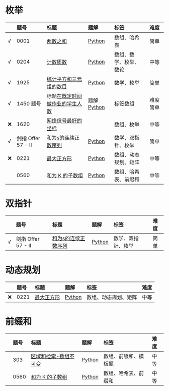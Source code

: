# 枚举

|      | 题号               | 标题                                                         | 题解                                                         | 标签                   | 难度     |
| ---- | :----------------- | :----------------------------------------------------------- | :----------------------------------------------------------- | :--------------------- | :------- |
| √    | 0001               | [两数之和](https://leetcode.cn/problems/two-sum/)            | [Python](https://algo.itcharge.cn/Solutions/0001-0099/two-sum/) | 数组、哈希表           | 简单     |
| √    | 0204               | [计数质数](https://leetcode.cn/problems/count-primes/)       | [Python](https://algo.itcharge.cn/Solutions/0200-0299/count-primes/) | 数组、数学、枚举、数论 | 中等     |
| √    | 1925               | [统计平方和三元组的数目](https://leetcode.cn/problems/count-square-sum-triples/) | [Python](https://algo.itcharge.cn/Solutions/1900-1999/count-square-sum-triples/) | 数学、枚举             | 简单     |
| √    | 1450 题号          | 标题[在既定时间做作业的学生人数](https://leetcode.cn/problems/number-of-students-doing-homework-at-a-given-time/) | 题解[Python](https://algo.itcharge.cn/Solutions/1400-1499/number-of-students-doing-homework-at-a-given-time/) | 标签数组               | 难度简单 |
| ❌    | 1620               | [网络信号最好的坐标](https://leetcode.cn/problems/coordinate-with-maximum-network-quality/) |                                                              | 数组、枚举             | 中等     |
| √    | 剑指 Offer 57 - II | [和为s的连续正数序列](https://leetcode.cn/problems/he-wei-sde-lian-xu-zheng-shu-xu-lie-lcof/) | [Python](https://algo.itcharge.cn/Solutions/Offer/he-wei-sde-lian-xu-zheng-shu-xu-lie-lcof/) | 数学、双指针、枚举     | 简单     |
| ❌    | 0221               | [最大正方形](https://leetcode.cn/problems/maximal-square/)   | [Python](https://algo.itcharge.cn/Solutions/0200-0299/maximal-square/) | 数组、动态规划、矩阵   | 中等     |
|      | 0560               | [和为 K 的子数组](https://leetcode.cn/problems/subarray-sum-equals-k/) | [Python](https://algo.itcharge.cn/Solutions/0500-0599/subarray-sum-equals-k/) | 数组、哈希表、前缀和   | 中等     |

# 双指针

|      | 题号               | 标题                                                         | 题解                                                         | 标签               | 难度 |
| ---- | :----------------- | :----------------------------------------------------------- | :----------------------------------------------------------- | :----------------- | :--- |
| √    | 剑指 Offer 57 - II | [和为s的连续正数序列](https://leetcode.cn/problems/he-wei-sde-lian-xu-zheng-shu-xu-lie-lcof/) | [Python](https://algo.itcharge.cn/Solutions/Offer/he-wei-sde-lian-xu-zheng-shu-xu-lie-lcof/) | 数学、双指针、枚举 | 简单 |

# 动态规划

|      | 题号 | 标题                                                       | 题解                                                         | 标签                 | 难度 |
| ---- | :--- | :--------------------------------------------------------- | :----------------------------------------------------------- | :------------------- | :--- |
| ❌    | 0221 | [最大正方形](https://leetcode.cn/problems/maximal-square/) | [Python](https://algo.itcharge.cn/Solutions/0200-0299/maximal-square/) | 数组、动态规划、矩阵 | 中等 |

# 前缀和

|      | 题号 | 标题                                                         | 题解                                                         | 标签                 | 难度 |
| ---- | :--- | :----------------------------------------------------------- | :----------------------------------------------------------- | :------------------- | :--- |
|      | 303  | [区域和检索-数组不可变](https://leetcode.cn/problems/range-sum-query-immutable/description/) | [Python](https://algo.itcharge.cn/Solutions/0200-0299/maximal-square/) | 数组、前缀和、模板题 | 中等 |
|      | 0560 | [和为 K 的子数组](https://leetcode.cn/problems/subarray-sum-equals-k/) | [Python](https://algo.itcharge.cn/Solutions/0500-0599/subarray-sum-equals-k/) | 数组、哈希表、前缀和 | 中等 |
